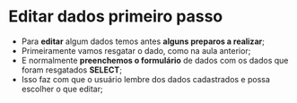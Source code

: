# Editar dados primeiro passo

- Para **editar** algum dados temos antes **alguns preparos a realizar**;
- Primeiramente vamos resgatar o dado, como na aula anterior;
- E normalmente **preenchemos o formulário** de dados com os dados que foram resgatados **SELECT**;
- Isso faz com que o usuário lembre dos dados cadastrados e possa escolher o que editar;
